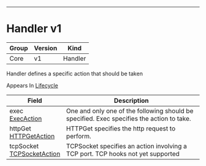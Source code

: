 

-----------
# Handler v1



Group        | Version     | Kind
------------ | ---------- | -----------
Core | v1 | Handler







Handler defines a specific action that should be taken

<aside class="notice">
Appears In <a href="#lifecycle-v1">Lifecycle</a> </aside>

Field        | Description
------------ | -----------
exec <br /> [ExecAction](#execaction-v1) | One and only one of the following should be specified. Exec specifies the action to take.
httpGet <br /> [HTTPGetAction](#httpgetaction-v1) | HTTPGet specifies the http request to perform.
tcpSocket <br /> [TCPSocketAction](#tcpsocketaction-v1) | TCPSocket specifies an action involving a TCP port. TCP hooks not yet supported






